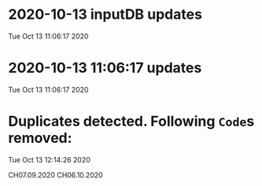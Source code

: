 
# 2020-10-13 inputDB updates 
 Tue Oct 13 11:06:17 2020 


# 2020-10-13 11:06:17 updates 
 Tue Oct 13 11:06:17 2020 


# Duplicates detected. Following `Code`s removed: 
 Tue Oct 13 12:14:26 2020 

CH07.09.2020
CH06.10.2020